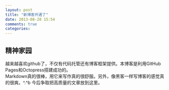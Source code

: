 ```yaml
---
layout: post
title: "新博客开通了"
date: 2013-08-28 15:54
comments: true
categories: 
---
```



精神家园
-------------
越来越喜欢github了，不仅有代码托管还有博客框架提供。本博客是利用GitHub Pages和Octopress搭建成功的。  
Markdown真的很棒，用它来写作真的很舒服。另外，像黑客一样写博客的感觉真的很爽。^.^b 今后争取把高质量的文章放到这里。
